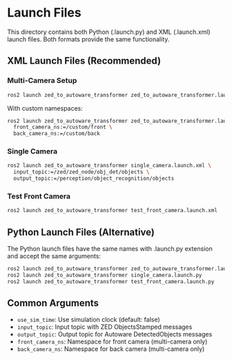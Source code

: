 # Launch Files

This directory contains both Python (.launch.py) and XML (.launch.xml) launch files. Both formats provide the same functionality.

## XML Launch Files (Recommended)

### Multi-Camera Setup
```bash
ros2 launch zed_to_autoware_transformer zed_to_autoware_transformer.launch.xml
```

With custom namespaces:
```bash
ros2 launch zed_to_autoware_transformer zed_to_autoware_transformer.launch.xml \
  front_camera_ns:=/custom/front \
  back_camera_ns:=/custom/back
```

### Single Camera
```bash
ros2 launch zed_to_autoware_transformer single_camera.launch.xml \
  input_topic:=/zed/zed_node/obj_det/objects \
  output_topic:=/perception/object_recognition/objects
```

### Test Front Camera
```bash
ros2 launch zed_to_autoware_transformer test_front_camera.launch.xml
```

## Python Launch Files (Alternative)

The Python launch files have the same names with .launch.py extension and accept the same arguments:

```bash
ros2 launch zed_to_autoware_transformer zed_to_autoware_transformer.launch.py
ros2 launch zed_to_autoware_transformer single_camera.launch.py
ros2 launch zed_to_autoware_transformer test_front_camera.launch.py
```

## Common Arguments

- `use_sim_time`: Use simulation clock (default: false)
- `input_topic`: Input topic with ZED ObjectsStamped messages
- `output_topic`: Output topic for Autoware DetectedObjects messages
- `front_camera_ns`: Namespace for front camera (multi-camera only)
- `back_camera_ns`: Namespace for back camera (multi-camera only)